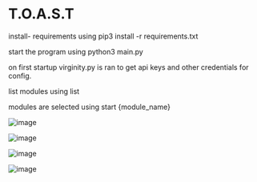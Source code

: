 # T.O.A.S.T

install- requirements using pip3 install -r requirements.txt

start the program using python3 main.py

on first startup virginity.py is ran to get api keys and other credentials for config.

list modules using list

modules are selected using start {module_name}

![image](https://user-images.githubusercontent.com/96296891/178144065-0803e6ad-eae4-46cb-94ed-cfed822a7eca.png)

![image](https://user-images.githubusercontent.com/96296891/178143776-1c4e3779-b328-47df-846a-93b15d231e20.png)

![image](https://user-images.githubusercontent.com/96296891/178143782-b9a78f1a-f33c-4fef-b6b3-4971cb513cfc.png)

![image](https://user-images.githubusercontent.com/96296891/178143852-3c3efb4f-5d63-4b9c-bee3-2a038b259f62.png)
